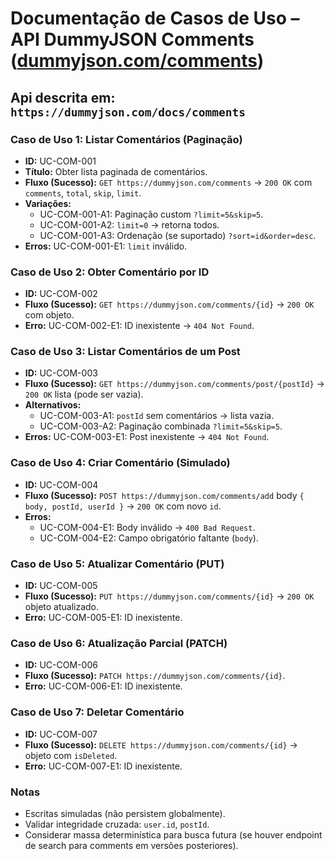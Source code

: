 # **Documentação de Casos de Uso – API DummyJSON Comments ([dummyjson.com/comments](https://dummyjson.com/comments))**
Api descrita em: `https://dummyjson.com/docs/comments`
---

### **Caso de Uso 1: Listar Comentários (Paginação)**
* **ID:** UC-COM-001
* **Título:** Obter lista paginada de comentários.
* **Fluxo (Sucesso):** `GET https://dummyjson.com/comments` → `200 OK` com `comments`, `total`, `skip`, `limit`.
* **Variações:**
	* UC-COM-001-A1: Paginação custom `?limit=5&skip=5`.
	* UC-COM-001-A2: `limit=0` → retorna todos.
	* UC-COM-001-A3: Ordenação (se suportado) `?sort=id&order=desc`.
* **Erros:** UC-COM-001-E1: `limit` inválido.

### **Caso de Uso 2: Obter Comentário por ID**
* **ID:** UC-COM-002
* **Fluxo (Sucesso):** `GET https://dummyjson.com/comments/{id}` → `200 OK` com objeto.
* **Erro:** UC-COM-002-E1: ID inexistente → `404 Not Found`.

### **Caso de Uso 3: Listar Comentários de um Post**
* **ID:** UC-COM-003
* **Fluxo (Sucesso):** `GET https://dummyjson.com/comments/post/{postId}` → `200 OK` lista (pode ser vazia).
* **Alternativos:**
	* UC-COM-003-A1: `postId` sem comentários → lista vazia.
	* UC-COM-003-A2: Paginação combinada `?limit=5&skip=5`.
* **Erros:** UC-COM-003-E1: Post inexistente → `404 Not Found`.

### **Caso de Uso 4: Criar Comentário (Simulado)**
* **ID:** UC-COM-004
* **Fluxo (Sucesso):** `POST https://dummyjson.com/comments/add` body `{ body, postId, userId }` → `200 OK` com novo `id`.
* **Erros:**
	* UC-COM-004-E1: Body inválido → `400 Bad Request`.
	* UC-COM-004-E2: Campo obrigatório faltante (`body`).

### **Caso de Uso 5: Atualizar Comentário (PUT)**
* **ID:** UC-COM-005
* **Fluxo (Sucesso):** `PUT https://dummyjson.com/comments/{id}` → `200 OK` objeto atualizado.
* **Erro:** UC-COM-005-E1: ID inexistente.

### **Caso de Uso 6: Atualização Parcial (PATCH)**
* **ID:** UC-COM-006
* **Fluxo (Sucesso):** `PATCH https://dummyjson.com/comments/{id}`.
* **Erro:** UC-COM-006-E1: ID inexistente.

### **Caso de Uso 7: Deletar Comentário**
* **ID:** UC-COM-007
* **Fluxo (Sucesso):** `DELETE https://dummyjson.com/comments/{id}` → objeto com `isDeleted`.
* **Erro:** UC-COM-007-E1: ID inexistente.

### **Notas**
* Escritas simuladas (não persistem globalmente).
* Validar integridade cruzada: `user.id`, `postId`.
* Considerar massa determinística para busca futura (se houver endpoint de search para comments em versões posteriores).
